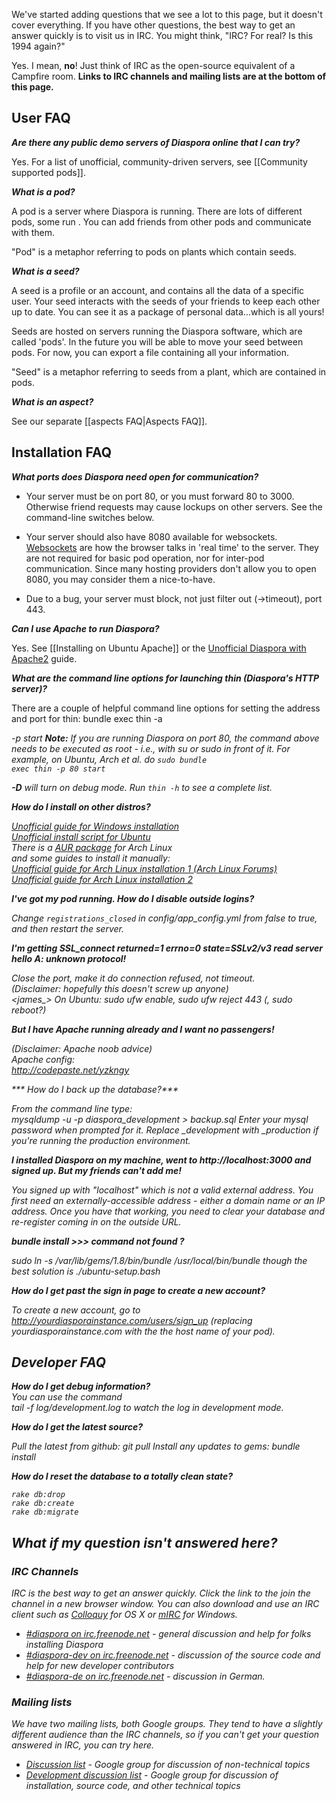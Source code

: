 We've started adding questions that we see a lot to this page, but it doesn't cover everything.
If you have other questions, the best way to get an answer quickly is to visit us in IRC. 
You might think, "IRC? For real? Is this 1994 again?" 

Yes. I mean, **no**! Just think of IRC as the open-source equivalent of a Campfire room. **Links
to IRC channels and mailing lists are at the bottom of this page.**

## User FAQ

***Are there any public demo servers of Diaspora online that I can try?***  

Yes. For a list of unofficial, community-driven servers, see [[Community supported pods]].

***What is a pod?***  

A pod is a server where Diaspora is running. There are lots of different pods, some run . You can add friends from other pods and communicate with them.

"Pod" is a metaphor referring to pods on plants which contain seeds.

***What is a seed?***  

A seed is a profile or an account, and contains all the data of a specific user. 
Your seed interacts with the seeds of your friends to keep each other up to date. 
You can see it as a package of personal data...which is all yours! 

Seeds are hosted on servers running the Diaspora software, which are called 'pods'. 
In the future you will be able to move your seed between pods. For now, you can export a file
containing all your information.

"Seed" is a metaphor referring to seeds from a plant, which are contained in pods.

***What is an aspect?***

See our separate [[aspects FAQ|Aspects FAQ]].

## Installation FAQ

***What ports does Diaspora need open for communication?***  

* Your server must be on port 80, or you must forward 80 to 3000. Otherwise friend requests may 
cause lockups on other servers. See the command-line switches below.

* Your server should also have 8080 available for websockets. <a href="http://en.wikipedia.org/wiki/WebSockets" target="_blank">Websockets</a> 
are how the browser talks in 'real time' to the server. They are not required for basic pod 
operation, nor for inter-pod communication. Since many hosting providers don't allow you to 
open 8080, you may consider them a nice-to-have.

* Due to a bug, your server must block, not just filter out (->timeout), port 443.

***Can I use Apache to run Diaspora?***

Yes. See [[Installing on Ubuntu Apache]] or the [Unofficial Diaspora with Apache2](http://blog.fejes.ca/?p=41) guide.

***What are the command line options for launching thin (Diaspora's HTTP server)?***  

There are a couple of helpful command line options for setting the address and port for thin:
    bundle exec thin -a <address> -p <port> start
**Note:** If you are running Diaspora on port 80, the command above needs to be executed as root - i.e., with su or sudo in front of it. 
For example, on Ubuntu, Arch et al. do <code>sudo bundle exec thin -p 80 start</code>

**-D** will turn on debug mode.  Run <code>thin -h</code> to see a complete list.

***How do I install on other distros?***

[Unofficial guide for Windows installation](http://tom.net.nz/2010/09/installing-diaspora-on-windows/)<br>
[Unofficial install script for Ubuntu](http://github.com/maco/diaspora/commits/master/ubuntu-setup.bash)<br>
There is a [AUR package](http://aur.archlinux.org/packages.php?ID=40859) for Arch Linux<br>
and some guides to install it manually:  
[Unofficial guide for Arch Linux installation 1 (Arch Linux Forums)](https://bbs.archlinux.org/viewtopic.php?pid=826763#p826763)<br>
[Unofficial guide for Arch Linux installation 2](http://www.diederickdevries.net/blog/2010/09/16/diaspora-on-arch/)<br>

***I've got my pod running. How do I disable outside logins?***  

Change <code>registrations_closed</code> in config/app_config.yml from false to true, and then
restart the server.

***I'm getting SSL_connect returned=1 errno=0 state=SSLv2/v3 read server hello A: unknown protocol!***  

Close the port, make it do connection refused, not timeout.  
(Disclaimer: hopefully this doesn't screw up anyone)  
<james_> On Ubuntu: sudo ufw enable, sudo ufw reject 443 (, sudo reboot?)

***But I have Apache running already and I want no passengers!***  

(Disclaimer: Apache noob advice)  
Apache config:  
http://codepaste.net/yzkngy

*** How do I back up the database?***  

From the command line type:  
    mysqldump -u <mysql username> -p diaspora_development > backup.sql
Enter your mysql password when prompted for it.
Replace \_development with \_production if you're running the production environment.

***I installed Diaspora on my machine, went to http://localhost:3000 and signed up. But my friends can't add me!***  

You signed up with "localhost" which is not a valid external address. You first need an
externally-accessible address - either a domain name or an IP address. Once you have that
working, you need to clear your database and re-register coming in on the outside URL.

***bundle install >>> command not found ?***

sudo ln -s /var/lib/gems/1.8/bin/bundle /usr/local/bin/bundle
though the best solution is ./ubuntu-setup.bash

***How do I get past the sign in page to create a new account?***  

To create a new account, go to http://yourdiasporainstance.com/users/sign_up 
(replacing *yourdiasporainstance.com* with the the host name of your pod).

## Developer FAQ

***How do I get debug information?***  
You can use the command  
    tail -f log/development.log
to watch the log in development mode.

***How do I get the latest source?***

Pull the latest from github:
    git pull
Install any updates to gems:
    bundle install
    
***How do I reset the database to a totally clean state?***

    rake db:drop
    rake db:create
    rake db:migrate
    
## What if my question isn't answered here?

### IRC Channels

IRC is the best way to get an answer quickly. Click the link to the join the channel in a new 
browser window. You can also download and use an IRC client such as 
<a href="http://colloquy.info/" target="_blank">Colloquy</a> for OS X or 
<a href="http://www.mirc.com/" target="_blank">mIRC</a> for Windows.

* <a href="http://webchat.freenode.net/?channels=diaspora" target="_blank">#diaspora on irc.freenode.net</a> - general discussion and help for folks installing Diaspora
* <a href="http://webchat.freenode.net/?channels=diaspora-dev" target="_blank">#diaspora-dev on irc.freenode.net</a> - discussion of the source code and help for new developer contributors
* <a href="http://webchat.freenode.net/?channels=diaspora-de" target="_blank">#diaspora-de on irc.freenode.net</a> - discussion in German.

### Mailing lists

We have two mailing lists, both Google groups. They tend to have a slightly different audience than
the IRC channels, so if you can't get your question answered in IRC, you can try here.

* [Discussion list](http://groups.google.com/group/diaspora-discuss) - Google group for discussion of non-technical topics
* [Development discussion list](http://groups.google.com/group/diaspora-dev) - Google group for discussion of installation, source code, and other technical topics
